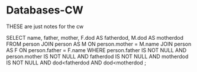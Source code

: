 # Databases-CW

THESE are just notes for the cw

SELECT name, father, mother, F.dod AS fatherdod, M.dod AS motherdod
FROM person JOIN person AS M ON person.mother = M.name
            JOIN person AS F ON person.father = F.name
WHERE person.father IS NOT NULL
AND person.mother IS NOT NULL
AND fatherdod IS NOT NULL
AND motherdod IS NOT NULL
AND dod<fatherdod AND dod<motherdod
; 